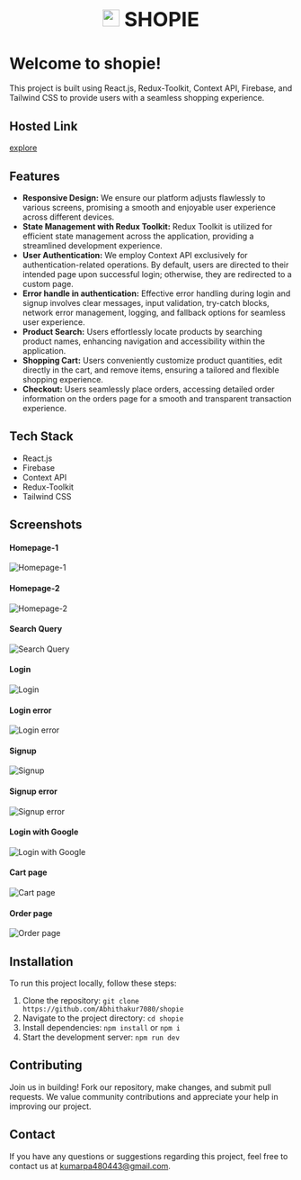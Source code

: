 <h1 align="center" style="font-size: 36px;"><img src="https://github.com/Abhithakur7080/shopie/assets/119639453/c7f37282-16b7-40f6-9cef-3132146fc458" width=30/> SHOPIE</h1>

# Welcome to shopie!

This project is built using React.js, Redux-Toolkit, Context API, Firebase, and Tailwind CSS to provide users with a seamless shopping experience.

## Hosted Link
[explore](https://shopie-x.netlify.app/) 

## Features
- **Responsive Design:** We ensure our platform adjusts flawlessly to various screens, promising a smooth and enjoyable user experience across different devices.
- **State Management with Redux Toolkit:** Redux Toolkit is utilized for efficient state management across the application, providing a streamlined development experience.
- **User Authentication:** We employ Context API exclusively for authentication-related operations. By default, users are directed to their intended page upon successful login; otherwise, they are redirected to a custom page.
- **Error handle in authentication:** Effective error handling during login and signup involves clear messages, input validation, try-catch blocks, network error management, logging, and fallback options for seamless user experience.
- **Product Search:** Users effortlessly locate products by searching product names, enhancing navigation and accessibility within the application.
- **Shopping Cart:** Users conveniently customize product quantities, edit directly in the cart, and remove items, ensuring a tailored and flexible shopping experience.
- **Checkout:** Users seamlessly place orders, accessing detailed order information on the orders page for a smooth and transparent transaction experience.

## Tech Stack
- React.js
- Firebase
- Context API
- Redux-Toolkit 
- Tailwind CSS

## Screenshots
#### Homepage-1
![Homepage-1](https://github.com/Abhithakur7080/shopie/assets/119639453/58d731ef-b8ba-4cbc-8f76-c331040dc928)
#### Homepage-2
![Homepage-2](https://github.com/Abhithakur7080/shopie/assets/119639453/89eb4b94-02e4-4d3e-9d73-0d95ebc76dfd)
#### Search Query
![Search Query](https://github.com/Abhithakur7080/shopie/assets/119639453/01713fae-fd6c-4216-ad8f-3f243ba8a74d)
#### Login
![Login](https://github.com/Abhithakur7080/shopie/assets/119639453/5ccf62eb-0b80-46db-8743-a1a5e16c2962)
#### Login error
![Login error](https://github.com/Abhithakur7080/shopie/assets/119639453/ad11b435-9a7b-44b1-93b0-b74c94fe8c06)
#### Signup
![Signup](https://github.com/Abhithakur7080/shopie/assets/119639453/dd378f85-a9c8-4e33-8314-f7801e766f9a)
#### Signup error
![Signup error](https://github.com/Abhithakur7080/shopie/assets/119639453/081bf9ba-b811-4418-b95f-b0e19c83f647)
#### Login with Google
![Login with Google](https://github.com/Abhithakur7080/shopie/assets/119639453/985772a0-0b78-4f4d-a1ac-bc271c842c79)
#### Cart page
![Cart page](https://github.com/Abhithakur7080/shopie/assets/119639453/8d751f4a-5487-4159-aec4-5732327ea0ae)
#### Order page
![Order page](https://github.com/Abhithakur7080/shopie/assets/119639453/ae60553d-6daf-4bb1-8c68-baab57d2f49b)

## Installation
To run this project locally, follow these steps:
1. Clone the repository: `git clone https://github.com/Abhithakur7080/shopie`
2. Navigate to the project directory: `cd shopie`
3. Install dependencies: `npm install` or `npm i`
4. Start the development server: `npm run dev`

## Contributing
Join us in building! Fork our repository, make changes, and submit pull requests. We value community contributions and appreciate your help in improving our project.

## Contact
If you have any questions or suggestions regarding this project, feel free to contact us at [kumarpa480443@gmail.com](mailto:kumarpa480443@gmail.com).

